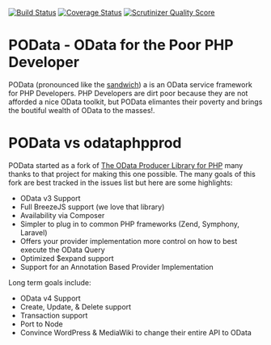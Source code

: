 [![Build Status](https://travis-ci.org/balihoo/POData.png?branch=master)](https://travis-ci.org/balihoo/POData) [![Coverage Status](https://coveralls.io/repos/balihoo/POData/badge.png)](https://coveralls.io/r/balihoo/POData) [![Scrutinizer Quality Score](https://scrutinizer-ci.com/g/balihoo/POData/badges/quality-score.png?s=f64c3b87cfa28d109fa394e68dd34c3caa88bedc)](https://scrutinizer-ci.com/g/balihoo/POData/)

POData - OData for the Poor PHP Developer
============

POData (pronounced like the [sandwich](http://en.wikipedia.org/wiki/Po'_boy)) a is an OData service framework for PHP Developers.  PHP Developers are dirt poor because they are not afforded a nice OData toolkit, but POData elimantes their poverty and brings the boutiful wealth of OData to the masses!.

POData vs odataphpprod
===================
POData started as a fork of [The OData Producer Library for PHP](https://github.com/MSOpenTech/odataphpprod) many thanks to that project for making this one possible.  The many goals of this fork are best tracked in the issues list but here are some highlights:

* OData v3 Support
* Full BreezeJS support (we love that library)
* Availability via Composer
* Simpler to plug in to common PHP frameworks (Zend, Symphony, Laravel)
* Offers your provider implementation more control on how to best execute the OData Query
* Optimized $expand support
* Support for an Annotation Based Provider Implementation

Long term goals include:

* OData v4 Support
* Create, Update, & Delete support
* Transaction support
* Port to Node
* Convince WordPress & MediaWiki to change their entire API to OData
